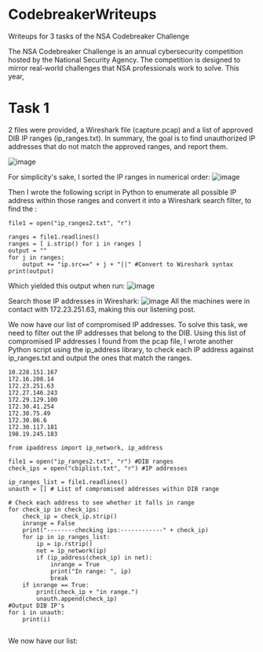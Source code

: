# CodebreakerWriteups
Writeups for 3 tasks of the NSA Codebreaker Challenge

The NSA Codebreaker Challenge is an annual cybersecurity competition hosted by the National Security Agency. The competition is designed to mirror real-world challenges that NSA professionals work to solve. This year, 

# Task 1

2 files were provided, a Wireshark file (capture.pcap) and a list of approved DIB IP ranges (ip_ranges.txt). In summary, the goal is to find unauthorized IP addresses that do not match the approved ranges, and report them.

![image](https://media.github.tamu.edu/user/17583/files/d6b66980-c7f0-11ec-8438-6784c7669612)

For simplicity's sake, I sorted the IP ranges in numerical order:
![image](https://media.github.tamu.edu/user/17583/files/ea1b0200-c7fb-11ec-8a44-d322caa371d5)

Then I wrote the following script in Python to enumerate all possible IP address within those ranges and convert it into a Wireshark search filter, to find the :
```
file1 = open("ip_ranges2.txt", "r")

ranges = file1.readlines()
ranges = [ i.strip() for i in ranges ]
output = ""
for j in ranges:
	output += "ip.src==" + j + "||" #Convert to Wireshark syntax
print(output)
```
Which yielded this output when run:
![image](https://media.github.tamu.edu/user/17583/files/83a6db80-c81d-11ec-816e-d9560e514fd1)

Search those IP addresses in Wireshark:
![image](https://media.github.tamu.edu/user/17583/files/121b5d00-c81e-11ec-9aa1-ff8d3900391f)
All the machines were in contact with 172.23.251.63, making this our listening post. 

We now have our list of compromised IP addresses. To solve this task, we need to filter out the IP addresses that belong to the DIB.
Using this list of compromised IP addresses I found from the pcap file, I wrote another Python script using the ip_address library, to check each IP address against ip_ranges.txt and output the ones that match the ranges.
``` IP Addresses:
10.228.151.167
172.16.208.14
172.23.251.63
172.27.146.243
172.29.129.100
172.30.41.254
172.30.75.49
172.30.86.6
172.30.117.181
198.19.245.183
```

``` 
from ipaddress import ip_network, ip_address

file1 = open("ip_ranges2.txt", "r") #DIB ranges
check_ips = open("cbiplist.txt", "r") #IP addresses

ip_ranges_list = file1.readlines()
unauth = [] # List of compromised addresses within DIB range

# Check each address to see whether it falls in range
for check_ip in check_ips:
	check_ip = check_ip.strip()
	inrange = False
	print("--------checking ips:------------" + check_ip)
	for ip in ip_ranges_list:
		ip = ip.rstrip()
		net = ip_network(ip)
		if (ip_address(check_ip) in net):
			inrange = True
			print("In range: ", ip)
			break
	if inrange == True:
		print(check_ip + "in range.")
		unauth.append(check_ip)
#Output DIB IP's
for i in unauth:
	print(i)
		
```
We now have our list:





